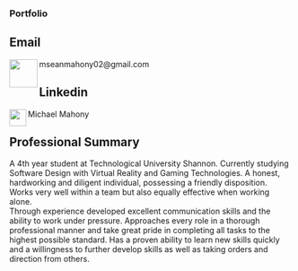 
 ### Portfolio

 ## Email
 
<img align="left"  src="https://github.com/user-attachments/assets/f9d59a83-4eb4-45f0-bcc7-5e7c19321aa0" width="50" height="50">
 mseanmahony02@gmail.com


 
 
 ## Linkedin

 
 <img align="left"   src="https://github.com/user-attachments/assets/a6af13a3-07b9-458d-afe8-efc145d15984" width="30" height="30">
 Michael Mahony



## Professional Summary
A 4th year student at Technological University Shannon. Currently studying Software Design with Virtual Reality and Gaming Technologies. A honest, hardworking and diligent individual, possessing a friendly disposition. Works very well within a team but also equally effective when working alone.  
Through experience developed excellent communication skills and the ability to work under pressure. Approaches every role in a thorough professional manner and take great pride in completing all tasks to the highest possible standard. Has a proven ability to learn new skills quickly and a willingness to further develop skills as well as taking orders and direction from others. 
